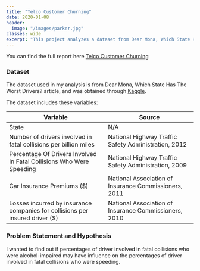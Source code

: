```yaml
---
title: "Telco Customer Churning"
date: 2020-01-08
header:
  image: "/images/parker.jpg"
classes: wide
excerpt: "This project analyzes a dataset from Dear Mona, Which State Has The Worst Drivers? Article"
---
```


You can find the full report here [Telco Customer Churning](https://github.com/dasun27/DSC/blob/master/files/Project_1_Report_Dasun_Wellawalage.pdf)

### Dataset
The dataset used in my analysis is from Dear Mona, Which State Has The Worst Drivers? article, and was obtained through 
[Kaggle](https://www.kaggle.com/fivethirtyeight/fivethirtyeight-bad-drivers-dataset).

The dataset includes these variables:

Variable | Source
---|---------
State | N/A
Number of drivers involved in fatal collisions per billion miles | National Highway Traffic Safety Administration, 2012
Percentage Of Drivers Involved In Fatal Collisions Who Were Speeding | National Highway Traffic Safety Administration, 2009
Car Insurance Premiums ($) | National Association of Insurance Commissioners, 2011
Losses incurred by insurance companies for collisions per insured driver ($) | National Association of Insurance Commissioners, 2010

### Problem Statement and Hypothesis
I wanted to find out if percentages of driver involved in fatal collisions who were alcohol-impaired may have influence on the percentages of driver involved in fatal collisions who were speeding.

